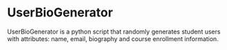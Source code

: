 # UserBioGenerator

UserBioGenerator is a python script that randomly generates student users with attributes: name, email, biography and course enrollment information.
